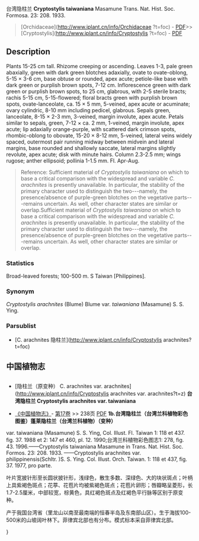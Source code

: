 台湾隐柱兰 **Cryptostylis taiwaniana** Masamune Trans. Nat. Hist. Soc. Formosa. 23: 208. 1933.

> [Orchidaceae](http://www.iplant.cn/info/Orchidaceae ?t=foc) - [PDF](http://iplant.cn/foc/pdf/Orchidaceae.pdf)>>[Cryptostylis](http://www.iplant.cn/info/Cryptostylis ?t=foc) - [PDF](http://www.iplant.cn/foc/pdf/Cryptostylis.pdf)

## Description

Plants 15-25 cm tall. Rhizome creeping or ascending. Leaves 1-3, pale green abaxially, green with dark green blotches adaxially, ovate to ovate-oblong, 5-15 × 3-6 cm, base obtuse or rounded, apex acute; petiole-like base with dark green or purplish brown spots, 7-12 cm. Inflorescence green with dark green or purplish brown spots, to 25 cm, glabrous, with 2-5 sterile bracts; rachis 5-15 cm, 5-15-flowered; floral bracts green with purplish brown spots, ovate-lanceolate, ca. 15 × 5 mm, 5-veined, apex acute or acuminate; ovary cylindric, 8-10 mm including pedicel, glabrous. Sepals green, lanceolate, 8-15 × 2-3 mm, 3-veined, margin involute, apex acute. Petals similar to sepals, green, 7-12 × ca. 2 mm, 1-veined, margin involute, apex acute; lip adaxially orange-purple, with scattered dark crimson spots, rhombic-oblong to obovate, 15-20 × 8-12 mm, 5-veined, lateral veins widely spaced, outermost pair running midway between midvein and lateral margins, base rounded and shallowly saccate, lateral margins slightly revolute, apex acute; disk with minute hairs. Column 2.3-2.5 mm; wings rugose; anther ellipsoid; pollinia 1-1.5 mm. Fl. Apr-Aug.
> Reference: 
> Sufficient material of *Cryptostylis taiwaniana* on which to base a critical comparison with the widespread and variable *C. arachnites* is presently unavailable. In particular, the stability of the primary character used to distinguish the two---namely, the presence/absence of purple-green blotches on the vegetative parts---remains uncertain. As well, other character states are similar or overlap.Sufficient material of *Cryptostylis taiwaniana* on which to base a critical comparison with the widespread and variable *C. arachnites* is presently unavailable. In particular, the stability of the primary character used to distinguish the two---namely, the presence/absence of purple-green blotches on the vegetative parts---remains uncertain. As well, other character states are similar or overlap.

### Statistics
Broad-leaved forests; 100-500 m. S Taiwan [Philippines].

### Synonym
*Cryptostylis arachnites* (Blume) Blume var. *taiwaniana* (Masamune) S. S. Ying.

### Parsublist

* [C.  arachnites  隐柱兰](http://www.iplant.cn/info/Cryptostylis arachnites?t=foc)

## 中国植物志
## 
* [隐柱兰（原变种）  C.  arachnites var. arachnites](http://www.iplant.cn/info/Cryptostylis arachnites var. arachnites?t=z)
**台湾隐柱兰 Cryptostylis arachnites var. taiwaniana**

* [《中国植物志》](http://www.iplant.cn/frps)- [第17卷](http://www.iplant.cn/frps/vol/17) >> 238页 [PDF](http://www.iplant.cn/frps/pdf/17/238.pdf)
**1b.台湾隐柱兰（台湾兰科植物彩色图鉴）蓬莱隐柱兰（台湾兰科植物）（变种）**

var. taiwaniana (Masamune) S. S. Ying, Col. Illust. Fl. Taiwan 1: 118 et 437. fig. 37. 1988 et 2: 147 et 460, pl. 12. 1990;台湾兰科植物彩色图志1: 278, fig. 43. 1996.——Cryptostylis taiwaniana Masamune in Trans. Nat. Hist. Soc. Formos. 23: 208. 1933. ——Cryptostylis arachnites var. philippinensis(Schltr. )S. S. Ying. Col. Illust. Orch. Taiwan. 1: 118 et 437, fig. 37. 1977, pro parte.

叶片宽披针形至长圆状披针形，浅绿色，散生多数、深绿色、大的块状斑点；叶柄上具紫褐色斑点；花葶、花苞片均被紫褐色斑点；花苞片卵形；唇瓣略呈菱形，长1.7-2.5厘米，中部较宽，棕黄色，具红褐色斑点及红褐色平行脉等区别于原变种。

产于我国台湾省（里龙山以南至最南端的恒春半岛及东南部山区）。生于海拔100-500米的山坡阔叶林下。菲律宾北部也有分布。模式标本采自菲律宾北部。

}